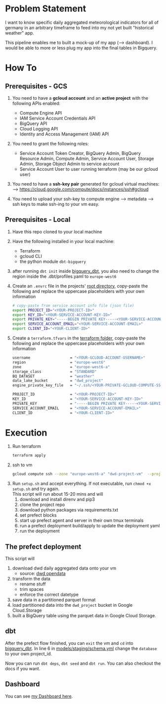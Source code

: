 # Problem Statement
I want to know specific daily aggregated meteorological indicators for all of germany in an arbitrary timeframe to feed into my not yet built "historical weather" app.

This pipeline enables me to built a mock-up of my app (--> dashboard). I would be able to more or less plug my app into the final tables in Bigquery.

# How To

## Prerequisites - GCS

1. You need to have a **gcloud account** and an **active project** with the following APIs enabled:
    - Compute Engine API
    - IAM Service Account Credentials API 
    - BigQuery API
    - Cloud Logging API
    - Identity and Access Management (IAM) API

2. You need to grant the following roles:
    - Service Account Token Creator,  BigQuery Admin,  BigQuery Resource Admin,  Compute Admin, Service Account User, Storage Admin, Storage Object Admin to service account
    - Service Account User to user running terraform (may be our gcloud user)


2. You need to have a **ssh-key pair** generated for gcloud virtual machines:<br>-->  https://cloud.google.com/compute/docs/instances/ssh#gcloud

3. You need to upload your ssh-key to compute engine --> metadata --> ssh keys to make ssh-ing to your vm easy.



## Prerequisites - Local
 1. Have this repo cloned to your local machine
 2. Have the following installed in your local machine:
    - Terraform
    - gcloud CLI
    - the python module `dbt-bigquery`
 3. after running `dbt init` inside [bigquery_dbt](./bigquery_dbt/), you also need to change the region inside the .dbt/profiles.yaml to `europe-west6` 

 4. Create an `.envrc` file in the projects' [root directory](./), copy-paste the following and replace the uppercase placeholders with your own information
    ```bash
    # copy-paste from service account info file (json file)
    export PROJECT_ID="<YOUR-PROJECT-ID>"
    export KEY_ID="<YOUR-SERVICE-ACCOUNT-KEY-ID>"
    export PRIVATE_KEY="-----BEGIN PRIVATE KEY-----<YOUR-SERVICE-ACCOUNT-PRIVATE-KEY>-----END PRIVATE KEY-----\n"
    export SERVICE_ACCOUNT_EMAIL="<YOUR-SERVICE-ACCOUNT-EMAIL>"
    export CLIENT_ID="<YOUR-CLIENT-ID>"
    ```
 5. Create a `terraform.tfvars` in the [terraform folder](./terraform/), copy-paste the following and replace the uppercase placeholders with your own information
    ```bash
    username                  = "<YOUR-GCLOUD-ACCOUNT-USERNAME>"
    region                    = "europe-west6"
    zone                      = "europe-west6-a"
    storage_class             = "STANDARD"
    BQ_DATASET                = "weather"
    data_lake_bucket          = "dwd_project"
    engine_private_key_file   = "~/.ssh/<YOUR-PRIVATE-GCLOUD-COMPUTE-SSH-KEY>"
    
    PROJECT_ID                = "<YOUR-PROJECT-ID>"
    KEY_ID                    = "<YOUR-SERVICE-ACCOUNT-KEY-ID>"
    PRIVATE_KEY               = "-----BEGIN PRIVATE KEY-----<YOUR-SERVICE-ACCOUNT-PRIVATE-KEY>-----END PRIVATE KEY-----\n"
    SERVICE_ACCOUNT_EMAIL     = "<YOUR-SERVICE-ACCOUNT-EMAIL>"
    CLIENT_ID                 = "<YOUR-CLIENT-ID>"
    ```

# Execution

1. Run terraform
    ```bash
    terraform apply
    ```
2. ssh to vm
    ```bash
    gcloud compute ssh --zone "europe-west6-a" "dwd-project-vm"  --project "<YOUR-PROJECT-ID>"
    ```
3. Run `setup.sh` and accept everything. If not executable, run `chmod +x setup.sh` and try again.<br>This script will run about 15-20 mins and will
    1. download and install direnv and pip3
    2. clone the project repo
    3. download python packages via requirements.txt
    4. set prefect blocks
    5. start up prefect agent and server in their own tmux terminals
    6. run a prefect deployment build/apply to update the deployment yaml
    7. run the deployment

## The prefect deployment
This script will
1. download dwd daily aggregated data onto your vm
    - source: [dwd opendata](https://opendata.dwd.de/climate_environment/CDC/observations_germany/climate/daily/kl/)
2. transform the data
    - rename stuff
    - trim spaces
    - enforce the correct datetype
3. save data in a partitioned parquet format
4. load partitioned data into the `dwd_project` bucket in Google Cloud.Storage
5. built a BigQuery table using the parquet data in Google Cloud Storage.

## dbt
After the prefect flow finished, you can `exit` the vm and `cd` into [bigquery_dbt](./bigquery_dbt/). 
In line 6 in [models/staging/schema.yml](./bigquery_dbt/models/staging/schema.yml) change the `database` to your own project_id.

Now you can run `dbt deps`, `dbt seed` and `dbt run`.
You can also checkout the docs if you want.

## Dashboard
You can see [my Dashboard here](https://lookerstudio.google.com/reporting/e3568dcc-c62c-4178-8d8d-1ac4b587dbc4).
